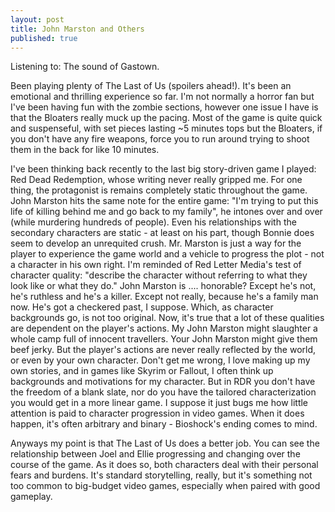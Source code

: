 ```yaml
---
layout: post
title: John Marston and Others
published: true
---
```


Listening to: The sound of Gastown.

Been playing plenty of The Last of Us (spoilers ahead!). It's been an emotional and thrilling experience so far. I'm not normally a horror fan but I've been having fun with the zombie sections, however one issue I have is that the Bloaters really muck up the pacing. Most of the game is quite quick and suspenseful, with set pieces lasting ~5 minutes tops but the Bloaters, if you don't have any fire weapons, force you to run around trying to shoot them in the back for like 10 minutes.

I've been thinking back recently to the last big story-driven game I played: Red Dead Redemption, whose writing never really gripped me. For one thing, the protagonist is remains completely static throughout the game. John Marston hits the same note for the entire game: "I'm trying to put this life of killing behind me and go back to my family", he intones over and over (while murdering hundreds of people). Even his relationships with the secondary characters are static - at least on his part, though Bonnie does seem to develop an unrequited crush. Mr. Marston is just a way for the player to experience the game world and a vehicle to progress the plot - not a character in his own right. I'm reminded of Red Letter Media's test of character quality: "describe the character without referring to what they look like or what they do." John Marston is .... honorable? Except he's not, he's ruthless and he's a killer. Except not really, because he's a family man now. He's got a checkered past, I suppose. Which, as character backgrounds go, is not too original. Now, it's true that a lot of these qualities are dependent on the player's actions. My John Marston might slaughter a whole camp full of innocent travellers. Your John Marston might give them beef jerky. But the player's actions are never really reflected by the world, or even by your own character. Don't get me wrong, I love making up my own stories, and in games like Skyrim or Fallout, I often think up backgrounds and motivations for my character. But in RDR you don't have the freedom of a blank slate, nor do you have the tailored characterization you would get in a more linear game. I suppose it just bugs me how little attention is paid to character progression in video games. When it does happen, it's often arbitrary and binary - Bioshock's ending comes to mind.
 
 Anyways my point is that The Last of Us does a better job. You can see the relationship between Joel and Ellie progressing and changing over the course of the game. As it does so, both characters deal with their personal fears and burdens. It's standard storytelling, really, but it's something not too common to big-budget video games, especially when paired with good gameplay.
